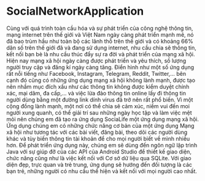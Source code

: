 # SocialNetworkApplication
Cùng với quá trình toàn cầu hóa và sự phát triển của công nghệ thông tin, mạng internet trên thế giới và Việt Nam ngày càng phát triển mạnh mẽ, nó đã bao trùm hầu như toàn bộ các lãnh thỗ trên thế giới và có khoảng 66% dân số trên thế giới đã và đang sử dụng internet, nhu cầu chia sẽ thông tin, kết nối bạn bè là nhu cầu thúc đẩy sự ra đời và phát triển của mạng xã hội.
Hiện nay mạng xã hội ngày càng được phát triển và yêu thích, số lượng người truy cập và đăng kí ngày càng tăng. Điển hình như một số ứng dụng rất nỗi tiếng như Facebook, Instagram, Telegram, Reddit, Twitter,… bên cạnh đó cũng có những ứng dụng mạng xã hội không lành mạnh, được tạo nên nhầm mục đích xấu như các thông tin không được kiểm duyệt chính xác, mại dâm, đa cấp,… và việc lừa đảo thông tin online lấy đi thông tin người dùng bằng một đường link dính virus đã trở nên rất phổ biến. Vì một cộng đồng lành mạnh, một nơi có thể chia sẽ cảm xúc, niềm vui đến moi người xung quanh, có thể giải trí sau những ngày học tập và làm việc mệt mỏi nên chúng em đã tạo ra ứng dụng SociaLife một ứng dụng mạng xã hội.
Ứng dụng chúng em có những chức năng cơ bản của một ứng dụng Mạng xã hội như tương tác với các bài viết, đăng bài, theo dõi các người dùng khác và tùy biến thông tin tài khoản để cho mọi người biết về mình nhiều hơn.
Để phát triển ứng dụng này, chúng em sẽ dùng đến ngôn ngữ lập trình Java với sự giúp đỡ của các API của Android Studio để thiết kế giao diện, chức năng cũng như là việc kết nối với Cơ sở dữ liệu qua SQLite.
Với giao diện đẹp, trực quan và trẻ trung, ứng dụng sẽ hướng đến đối tượng là các bạn trẻ, những người có nhu cầu thể hiện và kết nối với mọi người cao nhất.

